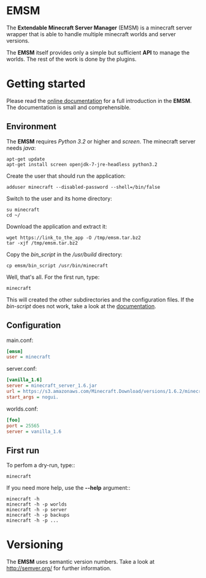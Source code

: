 # EMSM

The **Extendable Minecraft Server Manager** (EMSM) is a minecraft server wrapper that is able to handle multiple minecraft worlds and server versions.

The **EMSM** itself provides only a simple but sufficient **API** to manage the worlds. The rest of the work is done by the plugins.


# Getting started

Please read the [online documentation](http://emsm.benediktschmitt.de) for a full introduction in the **EMSM**. The documentation is small and comprehensible.


## Environment

The **EMSM** requires *Python 3.2* or higher and *screen*. The minecraft server needs *java*:

	apt-get update 
	apt-get install screen openjdk-7-jre-headless python3.2

Create the user that should run the application:

	adduser minecraft --disabled-password --shell=/bin/false
      
Switch to the user and its home directory:

   	su minecraft
   	cd ~/
   
Download the application and extract it:

	wget https://link_to_the_app -O /tmp/emsm.tar.bz2
	tar -xjf /tmp/emsm.tar.bz2
      
Copy the *bin_script* in the */usr/build* directory:
   
	cp emsm/bin_script /usr/bin/minecraft

Well, that's all. For the first run, type:

	minecraft

This will created the other subdirectories and the configuration files. If the *bin-script* does not work, take a look at the [documentation](http://emsm.benediktschmitt.de/how_to/index.html).


## Configuration

main.conf:
```ini
[emsm]
user = minecraft
```

server.conf:
```ini
[vanilla_1.6]
server = minecraft_server_1.6.jar
url = https://s3.amazonaws.com/Minecraft.Download/versions/1.6.2/minecraft_server.1.6.2.exe
start_args = nogui.
```

worlds.conf:
```ini
[foo]
port = 25565
server = vanilla_1.6
```   
   
   
## First run

To perfom a dry-run, type::

	minecraft
   
If you need more help, use the **--help** argument::

	minecraft -h
	minecraft -h -p worlds
	minecraft -h -p server
	minecraft -h -p backups
	minecraft -h -p ...
  
  
# Versioning

The **EMSM** uses semantic version numbers. Take a look at http://semver.org/ for further information.
